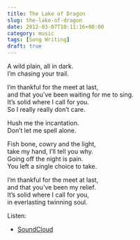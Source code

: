 ```yaml
---
title: The Lake of Dragon
slug: the-lake-of-dragon
date: 2012-03-07T10:11:16+00:00
category: music
tags: [Song Writing]
draft: true
---
```

A wild plain, all in dark.  
I&#8217;m chasing your trail.

I&#8217;m thankful for the meet at last,  
and that you&#8217;ve been waiting for me to sing.  
It&#8217;s solid where I call for you.  
So I really really don&#8217;t care.

Hush me the incantation.  
Don&#8217;t let me spell alone.

Fish bone, cowry and the light,  
take my hand, I&#8217;ll tell you why.  
Going off the night is pain.  
You left a single choice to take.

I&#8217;m thankful for the meet at last,  
and that you&#8217;ve been my relief.  
It&#8217;s solid where I call for you,  
in everlasting twinning soul.

Listen:

- [SoundCloud](https://soundcloud.com/mogita/the-lake-of-dragon)

